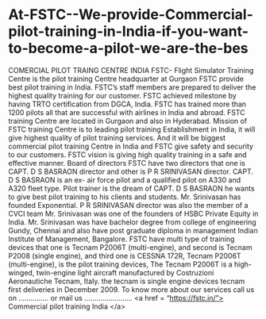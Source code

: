 # At-FSTC--We-provide-Commercial-pilot-training-in-India-if-you-want-to-become-a-pilot-we-are-the-bes
COMERCIAL PILOT TRAING CENTRE INDIA FSTC- Flight Simulator Training Centre is the pilot training Centre headquarter at Gurgaon FSTC provide best pilot training in India. FSTC’s staff members are prepared to deliver the highest quality training for our customer. FSTC achieved milestone by having TRTO certification from DGCA, India. FSTC has trained more than 1200 pilots all that are successful with airlines in India and abroad. FSTC training Centre are located in Gurgaon and also in Hyderabad. Mission of FSTC training Centre is to leading pilot training Establishment in India, it will give highest quality of pilot training services. And it will be biggest commercial pilot training Centre in India and FSTC give safety and security to our customers. FSTC vision is giving high quality training in a safe and effective manner. Board of directors FSTC have two directors that one is CAPT. D S BASRAON director and other is P R SRINIVASAN director. CAPT. D S BASRAON is an ex- air force pilot and a qualified pilot on A330 and A320 fleet type. Pilot trainer is the dream of CAPT. D S BASRAON he wants to give best pilot training to his clients and students. Mr. Srinivasan has founded Exponential. P R SRINIVASAN director was also the member of a CVCI team Mr. Srinivasan was one of the founders of HSBC Private Equity in India. Mr. Srinivasan was have bachelor degree from college of engineering Gundy, Chennai and also have post graduate diploma in management Indian Institute of Management, Bangalore. FSTC have multi type of training devices that one is Tecnam P2006T (multi-engine), and second is Tecnam P2008 (single engine), and third one is CESSNA 172R,  Tecnam P2006T (multi-engine), is the pilot training devices, The Tecnam P2006T is a high-winged, twin-engine light aircraft manufactured by Costruzioni Aeronautiche Tecnam, Italy. the tecnam is single engine devices tecnam first deliveries in December 2009. To know more about our services call us on …………… or mail us …………………… &lt;a href = “https://fstc.in/”> Commercial pilot training India &lt;/a>

